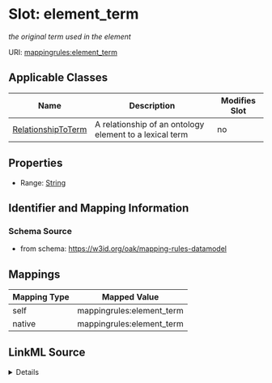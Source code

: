 

# Slot: element_term


_the original term used in the element_





URI: [mappingrules:element_term](https://w3id.org/oak/mapping-rules-datamodel/element_term)



<!-- no inheritance hierarchy -->





## Applicable Classes

| Name | Description | Modifies Slot |
| --- | --- | --- |
| [RelationshipToTerm](RelationshipToTerm.md) | A relationship of an ontology element to a lexical term |  no  |







## Properties

* Range: [String](String.md)





## Identifier and Mapping Information







### Schema Source


* from schema: https://w3id.org/oak/mapping-rules-datamodel




## Mappings

| Mapping Type | Mapped Value |
| ---  | ---  |
| self | mappingrules:element_term |
| native | mappingrules:element_term |




## LinkML Source

<details>
```yaml
name: element_term
description: the original term used in the element
from_schema: https://w3id.org/oak/mapping-rules-datamodel
rank: 1000
alias: element_term
owner: RelationshipToTerm
domain_of:
- RelationshipToTerm
range: string

```
</details>